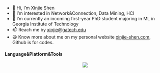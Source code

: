 - 👋 Hi, I’m Xinjie Shen
- 👀 I’m interested in Network&Connection, Data Mining, HCI
- 🌱 I’m currently an incoming first-year PhD student majoring in ML in Georgia Institute of Technology
- 📫 Reach me by xinjie@gatech.edu
- 😆 Know more about me on my personal website [xinjie-shen.com](https://xinjie-shen.com), Github is for codes.

#### Language&Platform&Tools
<p align="center">
    <img src="https://skillicons.dev/icons?i=py,pytorch,cpp,js,mysql,md,latex,linux,docker,nginx,git,vscode,au,ps,pr" />
</p>  

<div align='center'>
